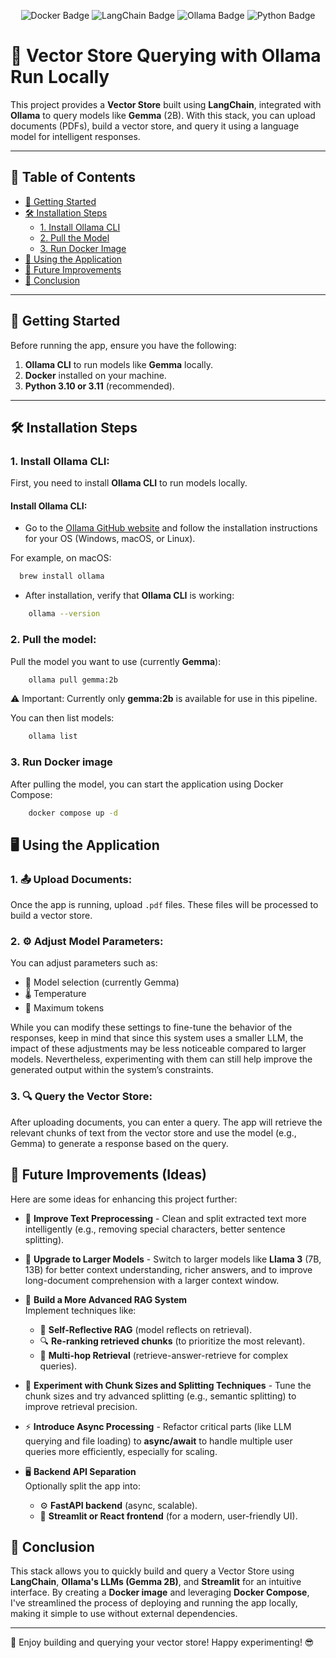 <p align="center"> <img src="https://img.shields.io/badge/Docker-🐳-blue" alt="Docker Badge" /> <img src="https://img.shields.io/badge/LangChain-🔗-yellowgreen" alt="LangChain Badge" /> <img src="https://img.shields.io/badge/Ollama-🤖-lightgrey" alt="Ollama Badge" /> <img src="https://img.shields.io/badge/Python-3.10/3.11-blueviolet" alt="Python Badge" /> </p>

# 🧠 **Vector Store Querying with Ollama Run Locally**


This project provides a **Vector Store** built using **LangChain**, integrated with **Ollama** to query models like **Gemma** (2B). With this stack, you can upload documents (PDFs), build a vector store, and query it using a language model for intelligent responses. 

---

## 📑 **Table of Contents**
- [🚀 Getting Started](#getting-started)
- [🛠️ Installation Steps](#installation-steps)
  - [1. Install Ollama CLI](#install-ollama-cli)
  - [2. Pull the Model](#pull-the-model)
  - [3. Run Docker Image](#run-docker-image)
- [🎯 Using the Application](#using-the-application)
- [🌟 Future Improvements](#future-improvements-ideas)
- [🔧 Conclusion](#conclusion)

---

## 🚀 **Getting Started**

Before running the app, ensure you have the following:

1. **Ollama CLI** to run models like **Gemma** locally.
2. **Docker** installed on your machine.
3. **Python 3.10 or 3.11** (recommended).

---

## 🛠️ **Installation Steps**

### 1. Install **Ollama CLI**:

First, you need to install **Ollama CLI** to run models locally.

#### **Install Ollama CLI**:
- Go to the [Ollama GitHub website](https://github.com/ollama/ollama) and follow the installation instructions for your OS (Windows, macOS, or Linux).
  
For example, on macOS:
```bash
  brew install ollama
```

- After installation, verify that **Ollama CLI** is working:
```bash
    ollama --version
```

### 2. Pull the model:
Pull the model you want to use (currently **Gemma**):
```bash
    ollama pull gemma:2b
```
⚠️ Important: Currently only **gemma:2b** is available for use in this pipeline.

You can then list models:
```bash
    ollama list
```

### 3. Run Docker image
After pulling the model, you can start the application using Docker Compose:

```bash
    docker compose up -d
```

## 🖥️ Using the Application

### 1. 📤 Upload Documents:
Once the app is running, upload `.pdf` files. These files will be processed to build a vector store.
### 2. ⚙️ Adjust Model Parameters:
You can adjust parameters such as:
- 🤖 Model selection (currently Gemma)
- 🌡️ Temperature
- 🔢 Maximum tokens

While you can modify these settings to fine-tune the behavior of the responses, keep in mind that since this system uses a smaller LLM, the impact of these adjustments may be less noticeable compared to larger models. Nevertheless, experimenting with them can still help improve the generated output within the system’s constraints.

### 3. 🔍 Query the Vector Store:
After uploading documents, you can enter a query. The app will retrieve the relevant chunks of text from the vector store and use the model (e.g., Gemma) to generate a response based on the query.


## 🌟 Future Improvements (Ideas)

Here are some ideas for enhancing this project further:

- 🌱 **Improve Text Preprocessing** - Clean and split extracted text more intelligently (e.g., removing special characters, better sentence splitting).

- 🧠 **Upgrade to Larger Models** - Switch to larger models like **Llama 3** (7B, 13B) for better context understanding, richer answers, and to improve long-document comprehension with a larger context window.

- 🔧 **Build a More Advanced RAG System**  
  Implement techniques like:
  - 🤖 **Self-Reflective RAG** (model reflects on retrieval).
  - 🔍 **Re-ranking retrieved chunks** (to prioritize the most relevant).
  - 🔄 **Multi-hop Retrieval** (retrieve-answer-retrieve for complex queries).

- 🧩 **Experiment with Chunk Sizes and Splitting Techniques** - Tune the chunk sizes and try advanced splitting (e.g., semantic splitting) to improve retrieval precision.

- ⚡ **Introduce Async Processing** - Refactor critical parts (like LLM querying and file loading) to **async/await** to handle multiple user queries more efficiently, especially for scaling.

- 🖥️ **Backend API Separation**  
  Optionally split the app into:
  - ⚙️ **FastAPI backend** (async, scalable).
  - 🎨 **Streamlit or React frontend** (for a modern, user-friendly UI).


## 🔧 Conclusion
This stack allows you to quickly build and query a Vector Store using **LangChain**, **Ollama's LLMs (Gemma 2B)**, and **Streamlit** for an intuitive interface. By creating a **Docker image** and leveraging **Docker Compose**, I've streamlined the process of deploying and running the app locally, making it simple to use without external dependencies.

---

🚀 Enjoy building and querying your vector store! Happy experimenting! 😎